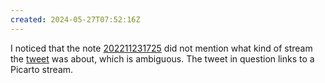 ```yaml
---
created: 2024-05-27T07:52:16Z
---
```


I noticed that the note [202211231725](202211231725.md) did not mention what kind of stream the [tweet](https://twitter.com/exodrifter/status/706537770399899648) was about, which is ambiguous. The tweet in question links to a Picarto stream.
